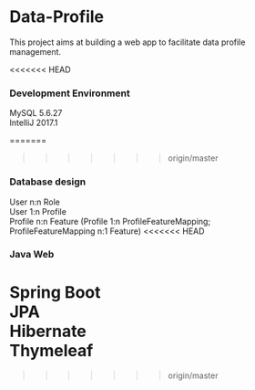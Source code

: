 # Data-Profile

This project aims at building a web app to facilitate data profile management.

<<<<<<< HEAD
### Development Environment
MySQL 5.6.27<br />
IntelliJ 2017.1

=======
>>>>>>> origin/master
### Database design
User n:n Role<br />
User 1:n Profile<br />
Profile n:n Feature (Profile 1:n ProfileFeatureMapping; ProfileFeatureMapping n:1 Feature)
<<<<<<< HEAD

### Java Web
Spring Boot <br />
JPA <br />
Hibernate <br />
Thymeleaf <br /> 
=======
>>>>>>> origin/master
